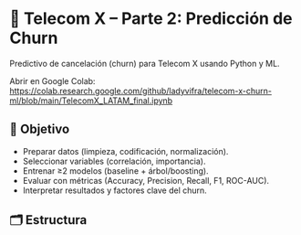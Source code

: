 # 📡 Telecom X – Parte 2: Predicción de Churn

Predictivo de cancelación (churn) para Telecom X usando Python y ML.

Abrir en Google Colab: https://colab.research.google.com/github/ladyvifra/telecom-x-churn-ml/blob/main/TelecomX_LATAM_final.ipynb

## 🎯 Objetivo
- Preparar datos (limpieza, codificación, normalización).
- Seleccionar variables (correlación, importancia).
- Entrenar ≥2 modelos (baseline + árbol/boosting).
- Evaluar con métricas (Accuracy, Precision, Recall, F1, ROC-AUC).
- Interpretar resultados y factores clave del churn.

## 🗂️ Estructura
